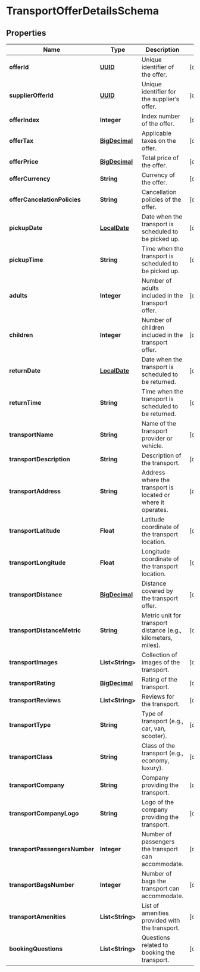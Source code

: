 # TransportOfferDetailsSchema

## Properties
Name | Type | Description | Notes
------------ | ------------- | ------------- | -------------
**offerId** | [**UUID**](UUID.md) | Unique identifier of the offer. |  [optional]
**supplierOfferId** | [**UUID**](UUID.md) | Unique identifier for the supplier’s offer. |  [optional]
**offerIndex** | **Integer** | Index number of the offer. |  [optional]
**offerTax** | [**BigDecimal**](BigDecimal.md) | Applicable taxes on the offer. |  [optional]
**offerPrice** | [**BigDecimal**](BigDecimal.md) | Total price of the offer. |  [optional]
**offerCurrency** | **String** | Currency of the offer. |  [optional]
**offerCancelationPolicies** | **String** | Cancellation policies of the offer. |  [optional]
**pickupDate** | [**LocalDate**](LocalDate.md) | Date when the transport is scheduled to be picked up. |  [optional]
**pickupTime** | **String** | Time when the transport is scheduled to be picked up. |  [optional]
**adults** | **Integer** | Number of adults included in the transport offer. |  [optional]
**children** | **Integer** | Number of children included in the transport offer. |  [optional]
**returnDate** | [**LocalDate**](LocalDate.md) | Date when the transport is scheduled to be returned. |  [optional]
**returnTime** | **String** | Time when the transport is scheduled to be returned. |  [optional]
**transportName** | **String** | Name of the transport provider or vehicle. |  [optional]
**transportDescription** | **String** | Description of the transport. |  [optional]
**transportAddress** | **String** | Address where the transport is located or where it operates. |  [optional]
**transportLatitude** | **Float** | Latitude coordinate of the transport location. |  [optional]
**transportLongitude** | **Float** | Longitude coordinate of the transport location. |  [optional]
**transportDistance** | [**BigDecimal**](BigDecimal.md) | Distance covered by the transport offer. |  [optional]
**transportDistanceMetric** | **String** | Metric unit for transport distance (e.g., kilometers, miles). |  [optional]
**transportImages** | **List&lt;String&gt;** | Collection of images of the transport. |  [optional]
**transportRating** | [**BigDecimal**](BigDecimal.md) | Rating of the transport. |  [optional]
**transportReviews** | **List&lt;String&gt;** | Reviews for the transport. |  [optional]
**transportType** | **String** | Type of transport (e.g., car, van, scooter). |  [optional]
**transportClass** | **String** | Class of the transport (e.g., economy, luxury). |  [optional]
**transportCompany** | **String** | Company providing the transport. |  [optional]
**transportCompanyLogo** | **String** | Logo of the company providing the transport. |  [optional]
**transportPassengersNumber** | **Integer** | Number of passengers the transport can accommodate. |  [optional]
**transportBagsNumber** | **Integer** | Number of bags the transport can accommodate. |  [optional]
**transportAmenities** | **List&lt;String&gt;** | List of amenities provided with the transport. |  [optional]
**bookingQuestions** | **List&lt;String&gt;** | Questions related to booking the transport. |  [optional]
